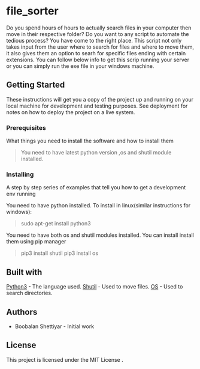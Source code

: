 # file_sorter

Do you spend hours of hours to actually search files in your computer then move in their respective folder? Do you want to any script to automate the tedious process? You have come to the right place. This script not only takes input from the user where to search for files and where to move them, it also gives them an option to searh for specific files ending with certain extensions.
You can follow below info to get this scrip running your server or you can simply run the exe file in your windows machine.

## Getting Started
These instructions will get you a copy of the project up and running on your local machine for development and testing purposes. See deployment for notes on how to deploy the project on a live system.

### Prerequisites
What things you need to install the software and how to install them


>You need to have latest python version
>,os and shutil module installed.

### Installing
A step by step series of examples that tell you how to get a development env running

You need to have python installed. To install in linux(similar instructions for windows):
> sudo apt-get install python3

You need to have both os and shutil modules installed. You can install install them using pip manager
>pip3 install shutil
>pip3 install os

## Built with
[Python3](https://www.python.org/) - The language used.
[Shutil](https://docs.python.org/2/library/shutil.html) - Used to move files.
[OS](https://docs.python.org/2/library/os.html) - Used to search directories.

## Authors
- Boobalan Shettiyar - Initial work

## License
This project is licensed under the MIT License .
